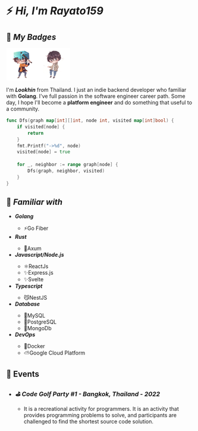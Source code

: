 <h1>⚡️ <i>Hi, I'm Rayato159</i></h1>

<h2>🎲 <i>My Badges</i></h2>

<img src="./img/rayato159-minecraft.png" width="86"><img src="./img/rayato159-sci.png" width="86">

<p>
  I'm <strong><i>Lookhin</i></strong> from Thailand. I just an indie backend developer who familiar with <strong>Golang</strong>. I've full passion in the software engineer career path. Some day, I hope I'll become a <strong>platform engineer</strong> and do something that useful to a community.
</p>

```go
func Dfs(graph map[int][]int, node int, visited map[int]bool) {
    if visited[node] {
        return
    }
    fmt.Printf("->%d", node)
    visited[node] = true

    for _, neighbor := range graph[node] {
        Dfs(graph, neighbor, visited)
    }
}
```

<h2>📑 <i>Familiar with</i></h2>
<ul>
  <li><strong><i>Golang</i></strong></li>
  <ul>
    <li>⚡Go Fiber</li>
  </ul>
  <li><strong><i>Rust</i></strong></li>
  <ul>
    <li>🦀Axum</li>
  </ul>
  <li><strong><i>Javascript/Node.js</i></strong></li>
  <ul>
    <li>⚛️ReactJs</li>
    <li>✨Express.js</li>
    <li>✨Svelte</li>
  </ul>
  <li><strong><i>Typescript</i></strong></li>
  <ul>
    <li>😼NestJS</li>
  </ul>
  <li><strong><i>Database</i></strong></li>
  <ul>
    <li>🐬MySQL</li>
    <li>🐘PostgreSQL</li>
    <li>🍃MongoDb</li>
  </ul>
  <li><strong><i>DevOps</i></strong></li>
  <ul>
    <li>🐳Docker</li>
    <li>⛅Google Cloud Platform</li>
  </ul>
</ul>

<h2>🎉 Events</h2>
<ul>
  <li><h3><i>⛳ Code Golf Party #1 - Bangkok, Thailand - 2022</i></h3></li>
  <p></p>
  <ul>
    <li>
It is a recreational activity for programmers. It is an activity that provides programming problems to solve, and participants are challenged to find the shortest source code solution.</li>
  </ul>
</ul>
